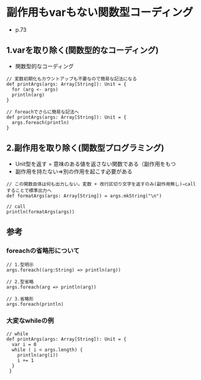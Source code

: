 # 副作用もvarもない関数型コーディング

- p.73

## 1.varを取り除く(関数型的なコーディング)

- 関数型的なコーディング
```
// 変数初期化もカウントアップも不要なので簡易な記法になる
def printArgs(args: Array[String]): Unit = {
  for (arg <- args)
  println(arg)
}

// foreachでさらに簡易な記法へ
def printArgs(args: Array[String]): Unit = {
  args.foreach(println)
}
```

## 2.副作用を取り除く(関数型プログラミング)
- Unit型を返す = 意味のある値を返さない関数である（副作用をもつ
- 副作用を持たない⇒別の作用を起こす必要がある

```
// この関数自体は何も出力しない。変数 + 改行区切り文字を返すのみ(副作用無し)⇒callすることで標準出力へ
def formatArgs(args: Array[String]) = args.mkString("\n")

// call
println(formatArgs(args))
```


## 参考

### foreachの省略形について
```
// 1.型明示
args.foreach((arg:String) => println(arg))

// 2.型省略
args.foreach(arg => println(arg))

// 3.省略形
args.foreach(println)

```


### 大変なwhileの例

```
// while
def printArgs(args: Array[String]): Unit = {
  var i = 0
  while ( i < args.length) {
    println(arg(i))
    i += 1
  }
 }

```
